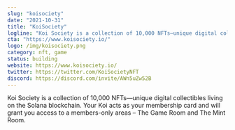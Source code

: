 ```yaml
---
slug: "koisociety"
date: "2021-10-31"
title: "KoiSociety"
logline: "Koi Society is a collection of 10,000 NFTs—unique digital collectibles living on the Solana blockchain."
cta: "https://www.koisociety.io/"
logo: /img/koisociety.png
category: nft, game
status: building
website: https://www.koisociety.io/
twitter: https://twitter.com/KoiSocietyNFT
discord: https://discord.com/invite/AWn5uZw52B
---
```


Koi Society is a collection of 10,000 NFTs—unique digital collectibles living on the Solana blockchain. Your Koi acts as your membership card and will grant you access to a members-only areas – The Game Room and The Mint Room.
